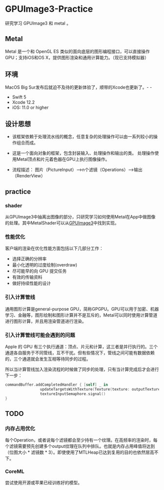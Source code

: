 # GPUImage3-Practice
研究学习 GPUImage3 和 metal 。 
## Metal ##
Metal 是一个和 OpenGL ES 类似的面向底层的图形编程接口，可以直接操作GPU；支持iOS和OS X，提供图形渲染和通用计算能力。（现已支持模拟器）

## 环境 ##
MacOS Big Sur发布后就迫不及待的更新体验了，顺带的Xcode也更新了。- -
- Swift 5
- Xcode 12.2 
- iOS: 11.0 or higher

## 设计思想 ##
- 该框架依赖于处理流水线的概念，任意复杂的处理操作可以由一系列较小的操作组合而成。

- 这是一个面向对象的框架，包含封装输入、处理操作和输出的类。 处理操作使用Metal顶点和片元着色器在GPU上执行图像操作。

- 流程描述：
图片（PictureInput）-->n个滤镜（Operations）-->输出（RenderView）

## practice ##

### shader ###
从GPUImage3中抽离出图像的部分，只研究学习如何使用Metal在App中做图像的处理。其中MetalShader可以从[GPUImage3](https://github.com/BradLarson/GPUImage3)中找到实现。

### 性能优化 ###
客户端的渲染在优化性能方面包括以下几部分工作：
- 选择正确的分辨率
- 最小化透明的过度绘制(overdraw)
- 尽可能早的向 GPU 提交任务
- 有效的传输资料
- 做好持续性能的设计

### 引入计算管线 ###
通用图形计算是general-purpose GPU，简称GPGPU。GPU可以用于加密、机器学习、金融等，图形绘制和图形计算并不是互斥的，Metal可以同时使用计算管道进行图形计算，并且用渲染管道进行渲染。

### 引入计算管线可能会遇到的问题 ###
Apple 的 GPU 有三个执行通道：顶点、片元和计算，这三者是并行执行的。三个通道各自服务于不同管线，互不干扰。但有些情况下，管线之间可能有数据依赖的，三个通道就会发生互相等待同步的过程。

所以当计算管线加入渲染流程的时候做了同步的处理，只有当计算完成后才会进行下一步：
```swift   
commandBuffer.addCompletedHandler { [self] _ in
                updateTargetsWithTexture(Texture(texture: outputTexture))
                textureInputSemaphore.signal()
}
```
## TODO ##

### 内存占用优化 ###
每个Operation，或者说每个滤镜都会至少持有一个纹理。在高频率的渲染时，每个滤镜需要预先创建多个output纹理在队列中排队。也就是内存占用峰值将达到 （位图大小 * 滤镜数 * 3）。即使使用了MTLHeap已达到复用的目的也依然居高不下。

### CoreML ###
尝试使用开源或苹果已经训练好的模型。
